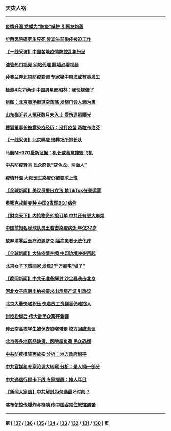 ### 天灾人祸
---
#### [疫情升温 党媒为“防疫”辩护 引网友炮轰](../../pages/ncid280/n13885179.md?12151645) 
#### [华西医院研究生猝死 传其生前染疫被迫工作](../../pages/ncid280/n13885113.md?12151645) 
#### [【一线采访】中国各地疫情防控乱象纷呈](../../pages/ncid280/n13884826.md?12151645) 
#### [油管热门视频 网站代理 翻墙必看视频](http://138.2.39.72:81/youtube.html?epic-marker?12151645)
#### [孙春兰奔北京防疫变调 专家疑中南海或有事发生](../../pages/ncid280/n13884839.md?12151645) 
#### [检测4次才确诊 中国男星邢昭林：我快烧傻了](../../pages/ncid280/n13884891.md?12151645) 
#### [组图：北京商场街道空荡荡 发烧门诊人满为患](../../pages/ncid280/n13884886.md?12151645) 
#### [山东临沂老人冤死数月未入土 受伤遗照曝光](../../pages/ncid280/n13884440.md?12151645) 
#### [搜狐董事长披露染疫经历：没打疫苗 两粒布洛芬](../../pages/ncid280/n13884853.md?12151645) 
#### [【一线采访】北京瞒疫 殡葬场所排长队](../../pages/ncid280/n13884598.md?12151645) 
#### [马航MH370最新证据：机长或蓄意撞毁飞机](../../pages/ncid280/n13884822.md?12151645) 
#### [中共防疫转向 民众怒讽“变色龙、两面人”](../../pages/ncid280/n13884713.md?12151645) 
#### [疫情升温 大陆医生染疫仍被要求上班](../../pages/ncid280/n13884570.md?12151645) 
#### [【全球新闻】美议员提出立法 禁TikTok在美运营](../../pages/ncid280/n13884540.md?12151645) 
#### [奥密克戎新变种 中国9省现BQ.1病例](../../pages/ncid280/n13884259.md?12151645) 
#### [【财商天下】内抢物资外抢订单 中共还有更大麻烦](../../pages/ncid280/n13884221.md?12151645) 
#### [中国前知名足球队员王若吉染疫病逝 年仅37岁](../../pages/ncid280/n13884128.md?12151645) 
#### [放弃清零后医疗资源挤兑 癌症患者无法化疗](../../pages/ncid280/n13883951.md?12151645) 
#### [【全球新闻】大陆疫情井喷 中印边境冲突再起](../../pages/ncid280/n13883857.md?12151645) 
#### [北京女子下班回家 发现2千万豪宅“塌了”](../../pages/ncid280/n13883939.md?12151645) 
#### [【晚间新闻】中共无准备解封 沙尘暴袭击北京](../../pages/ncid280/n13883858.md?12151645) 
#### [河北女子应聘出纳被要求出示房产证 引热议](../../pages/ncid280/n13883885.md?12151645) 
#### [北京大量快递积压 快递员工资翻番仍难招人](../../pages/ncid280/n13883836.md?12151645) 
#### [封控松绑后 传大批民众离开新疆](../../pages/ncid280/n13883854.md?12151645) 
#### [传云南高校学生被保安锁喉带走 校方回应惹议](../../pages/ncid280/n13883844.md?12151645) 
#### [北京等多地药品缺货、医院超负荷 民众恐慌](../../pages/ncid280/n13883596.md?12151645) 
#### [中共防疫措施再放松 分析：地方政府躺平](../../pages/ncid280/n13883213.md?12151645) 
#### [中共官媒和专家论调大转弯 分析：是人祸一部分](../../pages/ncid280/n13883453.md?12151645) 
#### [中共通信行程卡下线 专家提醒：掩人耳目](../../pages/ncid280/n13883397.md?12151645) 
#### [【新闻大家谈】中共解封为何选最坏时刻？](../../pages/ncid280/n13883367.md?12151645) 
#### [喀布尔惊传爆炸与枪响 传中国客常住旅馆遇袭](../../pages/ncid280/n13883280.md?12151645) 

---
#### 第 [ [137](./137.md?12151645) / [136](./136.md?12151645) / [135](./135.md?12151645) / [134](./134.md?12151645) / [133](./133.md?12151645) / [132](./132.md?12151645) / [131](./131.md?12151645) / [130](./130.md?12151645) ] 页
